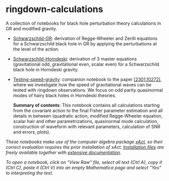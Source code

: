 # ringdown-calculations
A collection of notebooks for black hole perturbation theory calculations in GR and modified gravity.

- [Schwarzschild-GR](https://github.com/sergisl/ringdown-calculations/blob/main/Schwarzschild-GR.nb): derivation of Regge-Wheeler and Zerilli equations for a Schwarzschild black hole in GR by applying the perturbations at the level of the action.

- [Schwarzschild-Horndeski](https://github.com/sergisl/ringdown-calculations/blob/main/Schwarzschild-Horndeski.nb): derivation of 3 master equations (gravitational odd, gravitational even, scalar even) for a Schwarzschild black hole in Horndeski gravity.

- [Testing-speed-gravity](https://github.com/sergisl/ringdown-calculations/blob/main/Testing-speed-gravity.nb): companion notebook to the paper [[2301.10272]](https://arxiv.org/abs/2301.10272), where we investigate how the speed of gravitational waves can be tested with ringdown observations. We focus on odd parity quasinormal modes of hairy black holes in Horndeski theories.

  **Summary of contents**: This notebook contains all calculations starting from the covariant action to the final Fisher parameter estimation and all details in between (quadratic action, modified Regge-Wheeler equation, scalar hair and other parametrizations, quasinormal mode calculation, construction of waveform with relevant parameters, calculation of SNR and errors, plots).


*These notebooks make use of the computer algebra package [xAct](http://www.xact.es/index.html), so their correct evaluation requires the prior installation of xAct. [Installation files](http://www.xact.es/download.html) are freely available together with [extensive documentation](http://www.xact.es/documentation.html).*

*To open a notebook, click on "View Raw" file, select all text (Ctrl A), copy it (Ctrl C), paste it (Ctrl V) into an empty Mathematica page and select "Yes" to interpreting the text.*
